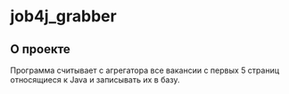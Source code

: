 # job4j_grabber

## О проекте

Программа считывает с агрегатора все вакансии c первых 
5 страниц относящиеся к Java и записывать их в базу.